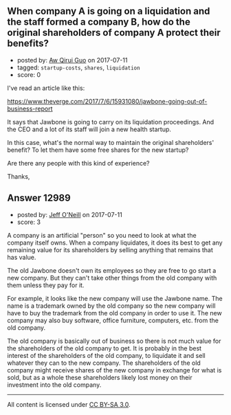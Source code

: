 ## When company A is going on a liquidation and the staff formed a company B, how do the original shareholders of company A protect their benefits?

- posted by: [Aw Qirui Guo](https://stackexchange.com/users/1829904/aw-qirui-guo) on 2017-07-11
- tagged: `startup-costs`, `shares`, `liquidation`
- score: 0

I've read an article like this:

https://www.theverge.com/2017/7/6/15931080/jawbone-going-out-of-business-report

It says that Jawbone is going to carry on its liquidation proceedings. And the CEO and a lot of its staff will join a new health startup.

In this case, what's the normal way to maintain the original shareholders' benefit? To let them have some free shares for the new startup?

Are there any people with this kind of experience?

Thanks,



## Answer 12989

- posted by: [Jeff O'Neill](https://stackexchange.com/users/46273/jeff-o-neill) on 2017-07-11
- score: 3

A company is an artificial "person" so you need to look at what the company itself owns.  When a company liquidates, it does its best to get any remaining value for its shareholders by selling anything that remains that has value.

The old Jawbone doesn't own its employees so they are free to go start a new company.  But they can't take other things from the old company with them unless they pay for it.

For example, it looks like the new company will use the Jawbone name.  The name is a trademark owned by the old company so the new company will have to buy the trademark from the old company in order to use it.  The new company may also buy software, office furniture, computers, etc. from the old company.

The old company is basically out of business so there is not much value for the shareholders of the old company to get.  It is probably in the best interest of the shareholders of the old company, to liquidate it and sell whatever they can to the new company.  The shareholders of the old company might receive shares of the new company in exchange for what is sold, but as a whole these shareholders likely lost money on their investment into the old company.



---

All content is licensed under [CC BY-SA 3.0](https://creativecommons.org/licenses/by-sa/3.0/).
